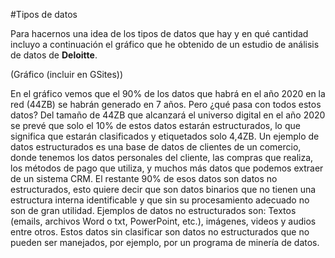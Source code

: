 #Tipos de datos

Para hacernos una idea de los tipos de datos que hay y en qué cantidad incluyo a continuación el gráfico que he obtenido de un estudio de análisis de datos de **Deloitte**.
 
(Gráfico (incluir en GSites))

En el gráfico vemos que el 90% de los datos que habrá en el año 2020 en la red (44ZB) se habrán generado en 7 años. Pero ¿qué pasa con todos estos datos? Del tamaño de 44ZB que alcanzará el universo digital en el año 2020 se prevé que solo el 10% de estos datos estarán estructurados, lo que significa que estarán clasificados y etiquetados solo 4,4ZB.
Un ejemplo de datos estructurados es una base de datos de clientes de un comercio, donde tenemos los datos personales del cliente, las compras que realiza, los métodos de pago que utiliza, y muchos más datos que podemos extraer de un sistema CRM.
El restante 90% de esos datos son datos no estructurados, esto quiere decir que son datos binarios que no tienen una estructura interna identificable y que sin su procesamiento adecuado no son de gran utilidad.
Ejemplos de datos no estructurados son:
Textos (emails, archivos Word o txt, PowerPoint, etc.), imágenes, videos y audios entre otros. Estos datos sin clasificar son datos no estructurados que no pueden ser manejados, por ejemplo, por un programa de minería de datos.
